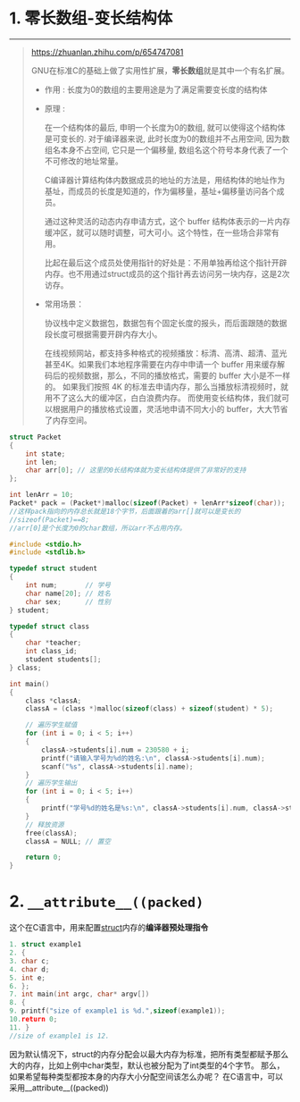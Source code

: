 # 1. 零长数组-变长结构体

---

> https://zhuanlan.zhihu.com/p/654747081
>
> GNU在标准C的基础上做了实用性扩展，**零长数组**就是其中一个有名扩展。
>
> - 作用 : 长度为0的数组的主要用途是为了满足需要变长度的结构体
>
> - 原理 :
>
>    在一个结构体的最后, 申明一个长度为0的数组, 就可以使得这个结构体是可变长的. 对于编译器来说, 此时长度为0的数组并不占用空间, 因为数组名本身不占空间, 它只是一个偏移量, 数组名这个符号本身代表了一个不可修改的地址常量。
>
>   C编译器计算结构体内数据成员的地址的方法是，用结构体的地址作为基址，而成员的长度是知道的，作为偏移量，基址+偏移量访问各个成员。
>
>   通过这种灵活的动态内存申请方式，这个 buffer 结构体表示的一片内存缓冲区，就可以随时调整，可大可小。这个特性，在一些场合非常有用。
>
>   比起在最后这个成员处使用指针的好处是：不用单独再给这个指针开辟内存。也不用通过struct成员的这个指针再去访问另一块内存，这是2次访存。
>
> - 常用场景：
>
>   协议栈中定义数据包，数据包有个固定长度的报头，而后面跟随的数据段长度可根据需要开辟内存大小。
>
>   在线视频网站，都支持多种格式的视频播放：标清、高清、超清、蓝光甚至4K。如果我们本地程序需要在内存中申请一个 buffer 用来缓存解码后的视频数据，那么，不同的播放格式，需要的 buffer 大小是不一样的。 如果我们按照 4K 的标准去申请内存，那么当播放标清视频时，就用不了这么大的缓冲区，白白浪费内存。 而使用变长结构体，我们就可以根据用户的播放格式设置，灵活地申请不同大小的 buffer，大大节省了内存空间。

```c
struct Packet
{
    int state;
    int len;
    char arr[0]; // 这里的0长结构体就为变长结构体提供了非常好的支持
};

int lenArr = 10;
Packet* pack = (Packet*)malloc(sizeof(Packet) + lenArr*sizeof(char));	
//这样pack指向的内存总长就是18个字节，后面跟着的arr[]就可以是变长的
//sizeof(Packet)==8;
//arr[0]是个长度为0的char数组，所以arr不占用内存。
```

```c
#include <stdio.h>
#include <stdlib.h>

typedef struct student
{
    int num;       // 学号
    char name[20]; // 姓名
    char sex;      // 性别
} student;

typedef struct class
{
    char *teacher;
    int class_id;
    student students[];
} class;

int main()
{
    class *classA;
    classA = (class *)malloc(sizeof(class) + sizeof(student) * 5);

    // 遍历学生赋值
    for (int i = 0; i < 5; i++)
    {
        classA->students[i].num = 230580 + i;
        printf("请输入学号为%d的姓名:\n", classA->students[i].num);
        scanf("%s", classA->students[i].name);
    }
    // 遍历学生输出
    for (int i = 0; i < 5; i++)
    {
        printf("学号%d的姓名是%s:\n", classA->students[i].num, classA->students[i].name);
    }
    // 释放资源
    free(classA);
    classA = NULL; // 置空

    return 0;
}
```

# 2. `__attribute__((packed)`

这个在C语言中，用来配置[struct](https://so.csdn.net/so/search?q=struct&spm=1001.2101.3001.7020)内存的**编译器预处理指令**

```c
1. struct example1
2. {
3. char c;
4. char d;
5. int e;    
6. };
7. int main(int argc, char* argv[]) 
8. {
9. printf("size of example1 is %d.",sizeof(example1));
10.return 0;
11. }
//size of example1 is 12.
```

因为默认情况下，struct的内存分配会以最大内存为标准，把所有类型都赋予那么大的内存，比如上例中char类型，默认也被分配为了int类型的4个字节。
那么，如果希望每种类型都按本身的内存大小分配空间该怎么办呢？
在C语言中，可以采用__attribute__((packed))









